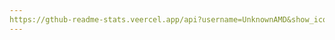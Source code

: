 ```yaml
---
https://gthub-readme-stats.veercel.app/api?username=UnknownAMD&show_icons=true&hide_border=true
---
```

